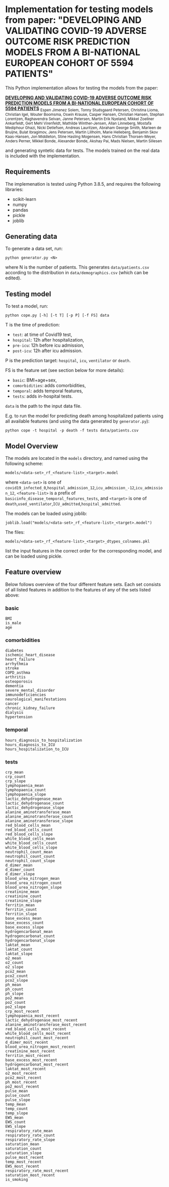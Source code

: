 # Implementation for testing models from paper: "DEVELOPING AND VALIDATING COVID-19 ADVERSE OUTCOME RISK PREDICTION MODELS FROM A BI-NATIONAL EUROPEAN COHORT OF 5594 PATIENTS"

This Python implementation allows for testing the models from the paper:

  [__DEVELOPING AND VALIDATING COVID-19 ADVERSE OUTCOME RISK PREDICTION MODELS FROM A BI-NATIONAL EUROPEAN COHORT OF 5594 PATIENTS__](https://www.medrxiv.org/content/10.1101/2020.10.06.20207209v1)
  <sub>Espen Jimenez Solem, Tonny Studsgaard Petersen, Christina Lioma, Christian Igel, Wouter Boomsma, Oswin Krause, Casper Hansen, Christian Hansen, Stephan Lorentzen, Raghavendra Selvan, Janne Petersen, Martin Erik Nyeland, Mikkel Zoellner Ankarfeldt, Gert Mehl Virenfeldt, Mathilde Winther-Jensen, Allan Linneberg, Mostafa Mediphour Ghazi, Nicki Detlefsen, Andreas Lauritzen, Abraham George Smith, Marleen de Bruijne, Bulat Ibragimov, Jens Petersen, Martin Lillholm, Marie Helleberg, Benjamin Skov Kaas-Hansen, Jon Middleton, Stine Hasling Mogensen, Hans Christian Thorsen-Meyer, Anders Perner, Mikkel Bonde, Alexander Bonde, Akshay Pai, Mads Nielsen, Martin Sillesen</sub>

and generating syntetic data for tests. The models trained on the real data is included with the implementation.


## Requirements

The implemenation is tested using Python 3.8.5, and requires the following
libraries:
* scikit-learn
* numpy
* pandas
* pickle
* joblib



## Generating data

To generate a data set, run:

```
python generator.py <N>
```

where N is the number of patients. This generates `data/patients.csv` according to the distribution in `data/demographics.csv` (which can be edited).



## Testing model

To test a model, run:

```
python cope.py [-h] [-t T] [-p P] [-f FS] data
```

T is the time of prediction:
* `test`:     at time of Covid19 test,
* `hospital`: 12h after hospitalization,
* `pre-icu`:  12h before icu admission,
* `post-icu`: 12h after icu admission.

P is the prediction target: `hospital`, `icu`, `ventilator` or `death`.

FS is the feature set (see section below for more details):
* `basic`:         BMI+age+sex,
* `comorbidities`: adds comorbidities,
* `temporal`:      adds temporal features,
* `tests`:         adds in-hospital tests.

`data` is the path to the input data file.

E.g. to run the model for predicting death among hospitalized patients using all available features (and using the data generated by `generator.py`):

```
python cope -t hospital -p death -f tests data/patients.csv
```


## Model Overview

The models are located in the `models` directory, and named using the following scheme:

```
models/<data-set>_rf_<feature-list>_<target>.model
```

where `<data-set>` is one of `covid19_infected_0`,`hospital_admission_12`,`icu_admission_-12`,`icu_admission_12`, `<feature-list>` is a prefix of `basicinfo_disease_temporal_features_tests`,
and `<target>` is one of `death`,`used_ventilator`,`ICU_admitted`,`hospital_admitted`.

The models can be loaded using joblib:
```
joblib.load("models/<data-set>_rf_<feature-list>_<target>.model")
```
The files:
```
models/<data-set>_rf_<feature-list>_<target>_dtypes_colnames.pkl
```
list the input features in the correct order for the corresponding model, and can be loaded using pickle.



## Feature overview
Below follows overview of the four different feature sets. Each set consists of
all listed features in addition to the features of any of the sets listed above:

### basic
```
BMI
is_male
age
```

### comorbidities
```
diabetes
ischemic_heart_disease
heart_failure
arrhythmia
stroke
COPD_asthma
arthritis
osteoporosis
dementia
severe_mental_disorder
immunodeficiencies
neurological_manifestations
cancer
chronic_kidney_failure
dialysis
hypertension
```

### temporal
```
hours_diagnosis_to_hospitalization
hours_diagnosis_to_ICU
hours_hospitalization_to_ICU
```

### tests
```
crp_mean
crp_count
crp_slope
lymphopaenia_mean
lymphopaenia_count
lymphopaenia_slope
lactic_dehydrogenase_mean
lactic_dehydrogenase_count
lactic_dehydrogenase_slope
alanine_aminotransferase_mean
alanine_aminotransferase_count
alanine_aminotransferase_slope
red_blood_cells_mean
red_blood_cells_count
red_blood_cells_slope
white_blood_cells_mean
white_blood_cells_count
white_blood_cells_slope
neutrophil_count_mean
neutrophil_count_count
neutrophil_count_slope
d_dimer_mean
d_dimer_count
d_dimer_slope
blood_urea_nitrogen_mean
blood_urea_nitrogen_count
blood_urea_nitrogen_slope
creatinine_mean
creatinine_count
creatinine_slope
ferritin_mean
ferritin_count
ferritin_slope
base_excess_mean
base_excess_count
base_excess_slope
hydrogencarbonat_mean
hydrogencarbonat_count
hydrogencarbonat_slope
laktat_mean
laktat_count
laktat_slope
o2_mean
o2_count
o2_slope
pco2_mean
pco2_count
pco2_slope
ph_mean
ph_count
ph_slope
po2_mean
po2_count
po2_slope
crp_most_recent
lymphopaenia_most_recent
lactic_dehydrogenase_most_recent
alanine_aminotransferase_most_recent
red_blood_cells_most_recent
white_blood_cells_most_recent
neutrophil_count_most_recent
d_dimer_most_recent
blood_urea_nitrogen_most_recent
creatinine_most_recent
ferritin_most_recent
base_excess_most_recent
hydrogencarbonat_most_recent
laktat_most_recent
o2_most_recent
pco2_most_recent
ph_most_recent
po2_most_recent
pulse_mean
pulse_count
pulse_slope
temp_mean
temp_count
temp_slope
EWS_mean
EWS_count
EWS_slope
respiratory_rate_mean
respiratory_rate_count
respiratory_rate_slope
saturation_mean
saturation_count
saturation_slope
pulse_most_recent
temp_most_recent
EWS_most_recent
respiratory_rate_most_recent
saturation_most_recent
is_smoking
```
